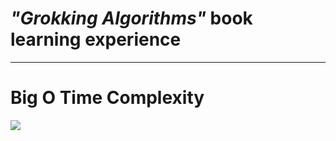 <h1> <i>"Grokking Algorithms"</i> book learning experience </h1>
<hr />
<h1>Big O Time Complexity</h1>
<img src = "https://danielmiessler.com/images/big-o-chart-tutorial-bazar-aymptotic-notations-1.png"/>
